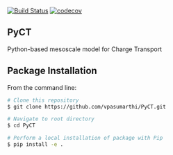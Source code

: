 [![Build Status](https://travis-ci.org/vpasumarthi/PyCT.svg?branch=master)](https://travis-ci.org/vpasumarthi/PyCT)
[![codecov](https://codecov.io/gh/vpasumarthi/PyCT/branch/master/graph/badge.svg)](https://codecov.io/gh/vpasumarthi/PyCT)

## PyCT
Python-based mesoscale model for Charge Transport

## Package Installation

From the command line:

```bash
# Clone this repository
$ git clone https://github.com/vpasumarthi/PyCT.git

# Navigate to root directory
$ cd PyCT

# Perform a local installation of package with Pip
$ pip install -e .
```
